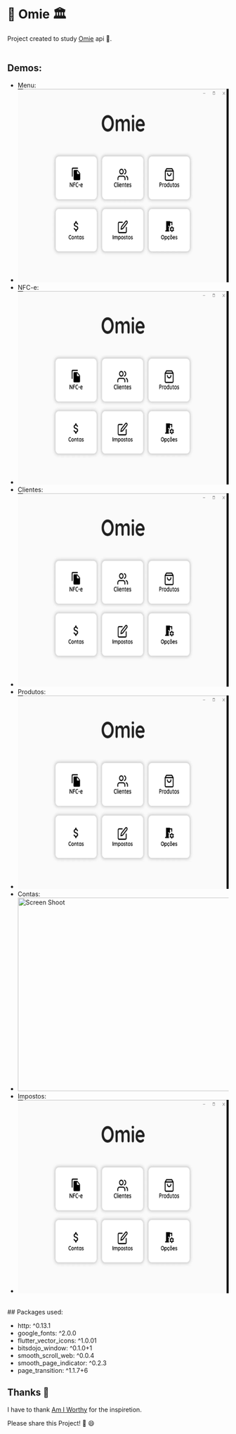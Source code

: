 # 💼 Omie 🏛

Project created to study [Omie](http://omie.com/) api 🎒.
<br/><br/>

## Demos:

- Menu:
- <img src="https://raw.githubusercontent.com/Mosarto/omie/main/demo/menu.gif" width="623" height="440" title="Screen Shoot">
- NFC-e:
- <img src="https://raw.githubusercontent.com/Mosarto/omie/main/demo/nfce.gif" width="623" height="440" title="Screen Shoot">
- Clientes:
- <img src="https://raw.githubusercontent.com/Mosarto/omie/main/demo/Cliente.gif" width="623" height="440" title="Screen Shoot">
- Produtos: 
- <img src="https://raw.githubusercontent.com/Mosarto/omie/main/demo/produtos.gif" width="623" height="440" title="Screen Shoot">
- Contas:
- <img src="https://raw.githubusercontent.com/Mosarto/omie/main/demo/contas.gif" width="623" height="440" title="Screen Shoot">
- Impostos:
- <img src="https://raw.githubusercontent.com/Mosarto/omie/main/demo/impostos.gif" width="623" height="440" title="Screen Shoot">
<br/>
## Packages used:

- http: ^0.13.1
- google_fonts: ^2.0.0
- flutter_vector_icons: ^1.0.01
- bitsdojo_window: ^0.1.0+1
- smooth_scroll_web: ^0.0.4
- smooth_page_indicator: ^0.2.3
- page_transition: ^1.1.7+6


## Thanks 👏

I have to thank [Am I Worthy](https://www.youtube.com/channel/UCXGfNWkgQ7KThxoiESymb5w) for the inspiretion. 

Please share this Project! 🤝 😄

